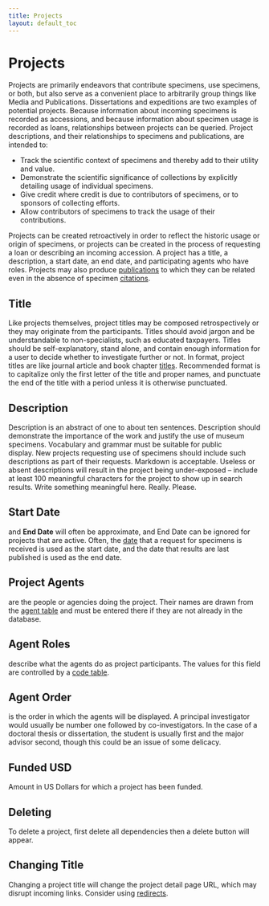 ```yaml
---
title: Projects
layout: default_toc
---
```


# Projects

Projects are primarily endeavors that contribute specimens, use
specimens, or both, but also serve as a convenient place to arbitrarily
group things like Media and Publications. Dissertations and expeditions
are two examples of potential projects. Because information about
incoming specimens is recorded as accessions, and because information
about specimen usage is recorded as loans, relationships between
projects can be queried. Project descriptions, and their relationships
to specimens and publications, are intended to:

-   Track the scientific context of specimens and thereby add to their
    utility and value.
-   Demonstrate the scientific significance of collections by explicitly
    detailing usage of individual specimens.
-   Give credit where credit is due to contributors of specimens, or to
    sponsors of collecting efforts.
-   Allow contributors of specimens to track the usage of
    their contributions.

Projects can be created retroactively in order to reflect the historic
usage or origin of specimens, or projects can be created in the process
of requesting a loan or describing an incoming accession. A project has
a title, a description, a start date, an end date, and participating
agents who have roles. Projects may also produce
[publications](/documentation/publications) to which they can be related even in
the absence of specimen [citations](/documentation/publications#full-citation).

## Title

Like projects themselves, project titles may be composed
retrospectively or they may originate from the participants. Titles
should avoid jargon and be understandable to non-specialists, such as
educated taxpayers. Titles should be self-explanatory, stand alone, and
contain enough information for a user to decide whether to investigate
further or not. In format, project titles are like journal article and
book chapter [titles](/documentation/publications). Recommended format is to capitalize only the
first letter of the title and proper names, and punctuate the end of the
title with a period unless it is otherwise punctuated.

## Description

Description is an abstract of one to about ten sentences. Description
should demonstrate the importance of the work and justify the use of
museum specimens. Vocabulary and grammar must be suitable for public
display. New projects requesting use of specimens should include such
descriptions as part of their requests. Markdown is acceptable. Useless
or absent descriptions will result in the project being under-exposed –
include at least 100 meaningful characters for the project to show up in
search results. Write something meaningful here. Really. Please.

## Start Date

 and **End Date** will often be approximate, and End Date
can be ignored for projects that are active. Often, the [date](/documentation/dates) that a
request for specimens is received is used as the start date, and the
date that results are last published is used as the end date.

## Project Agents

 are the people or agencies doing the project. Their
names are drawn from the [agent table](/documentation/agent) and must be entered there if
they are not already in the database.

## Agent Roles

 describe what the agents do as project participants. The values for this field are controlled by a [code
table](http://arctos.database.museum/info/ctDocumentation.cfm?table=CTPROJECT_AGENT_ROLE).

## Agent Order

 is the order in which the agents will be displayed. A
principal investigator would usually be number one followed by
co-investigators. In the case of a doctoral thesis or dissertation, the
student is usually first and the major advisor second, though this could
be an issue of some delicacy.

## Funded USD

Amount in US Dollars for which a project has been funded. 

## Deleting

To delete a project, first delete all dependencies then a delete button will appear.

## Changing Title

Changing a project title will change the project detail page URL, which may disrupt incoming links. Consider using 
[redirects](/documentation/redirect.html).
